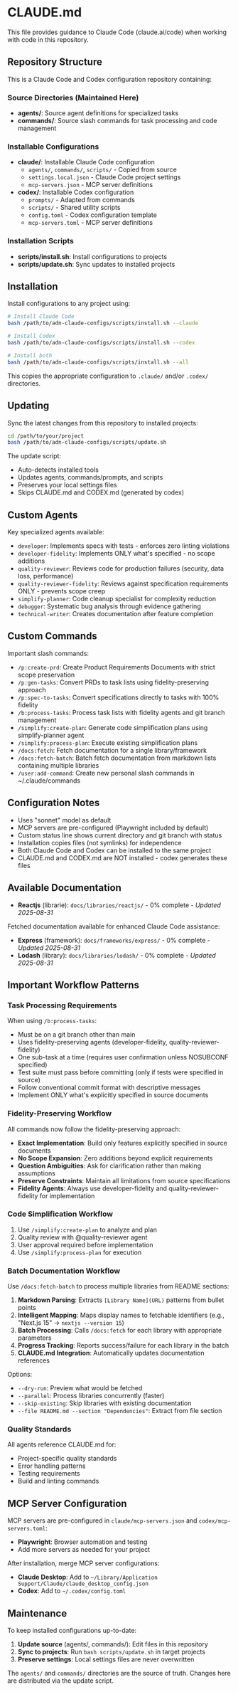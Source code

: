 # CLAUDE.md

This file provides guidance to Claude Code (claude.ai/code) when working with code in this repository.

## Repository Structure

This is a Claude Code and Codex configuration repository containing:

### Source Directories (Maintained Here)
- **agents/**: Source agent definitions for specialized tasks
- **commands/**: Source slash commands for task processing and code management

### Installable Configurations
- **claude/**: Installable Claude Code configuration
  - `agents/`, `commands/`, `scripts/` - Copied from source
  - `settings.local.json` - Claude Code project settings
  - `mcp-servers.json` - MCP server definitions
- **codex/**: Installable Codex configuration
  - `prompts/` - Adapted from commands
  - `scripts/` - Shared utility scripts
  - `config.toml` - Codex configuration template
  - `mcp-servers.toml` - MCP server definitions

### Installation Scripts
- **scripts/install.sh**: Install configurations to projects
- **scripts/update.sh**: Sync updates to installed projects

## Installation

Install configurations to any project using:

```bash
# Install Claude Code
bash /path/to/adn-claude-configs/scripts/install.sh --claude

# Install Codex
bash /path/to/adn-claude-configs/scripts/install.sh --codex

# Install both
bash /path/to/adn-claude-configs/scripts/install.sh --all
```

This copies the appropriate configuration to `.claude/` and/or `.codex/` directories.

## Updating

Sync the latest changes from this repository to installed projects:

```bash
cd /path/to/your/project
bash /path/to/adn-claude-configs/scripts/update.sh
```

The update script:
- Auto-detects installed tools
- Updates agents, commands/prompts, and scripts
- Preserves your local settings files
- Skips CLAUDE.md and CODEX.md (generated by codex)

## Custom Agents

Key specialized agents available:

- `developer`: Implements specs with tests - enforces zero linting violations
- `developer-fidelity`: Implements ONLY what's specified - no scope additions
- `quality-reviewer`: Reviews code for production failures (security, data loss, performance)
- `quality-reviewer-fidelity`: Reviews against specification requirements ONLY - prevents scope creep
- `simplify-planner`: Code cleanup specialist for complexity reduction
- `debugger`: Systematic bug analysis through evidence gathering
- `technical-writer`: Creates documentation after feature completion

## Custom Commands

Important slash commands:

- `/p:create-prd`: Create Product Requirements Documents with strict scope preservation
- `/p:gen-tasks`: Convert PRDs to task lists using fidelity-preserving approach
- `/p:spec-to-tasks`: Convert specifications directly to tasks with 100% fidelity
- `/b:process-tasks`: Process task lists with fidelity agents and git branch management
- `/simplify:create-plan`: Generate code simplification plans using simplify-planner agent
- `/simplify:process-plan`: Execute existing simplification plans
- `/docs:fetch`: Fetch documentation for a single library/framework
- `/docs:fetch-batch`: Batch fetch documentation from markdown lists containing multiple libraries
- `/user:add-command`: Create new personal slash commands in ~/.claude/commands

## Configuration Notes

- Uses "sonnet" model as default
- MCP servers are pre-configured (Playwright included by default)
- Custom status line shows current directory and git branch with status
- Installation copies files (not symlinks) for independence
- Both Claude Code and Codex can be installed to the same project
- CLAUDE.md and CODEX.md are NOT installed - codex generates these files


## Available Documentation
- **Reactjs** (librarie): `docs/libraries/reactjs/` - 0% complete - *Updated 2025-08-31*


Fetched documentation available for enhanced Claude Code assistance:

- **Express** (framework): `docs/frameworks/express/` - 0% complete - *Updated 2025-08-31*
- **Lodash** (library): `docs/libraries/lodash/` - 0% complete - *Updated 2025-08-31*

## Important Workflow Patterns

### Task Processing Requirements

When using `/b:process-tasks`:

- Must be on a git branch other than main
- Uses fidelity-preserving agents (developer-fidelity, quality-reviewer-fidelity)
- One sub-task at a time (requires user confirmation unless NOSUBCONF specified)
- Test suite must pass before committing (only if tests were specified in source)
- Follow conventional commit format with descriptive messages
- Implement ONLY what's explicitly specified in source documents

### Fidelity-Preserving Workflow

All commands now follow the fidelity-preserving approach:

- **Exact Implementation**: Build only features explicitly specified in source documents
- **No Scope Expansion**: Zero additions beyond explicit requirements
- **Question Ambiguities**: Ask for clarification rather than making assumptions
- **Preserve Constraints**: Maintain all limitations from source specifications
- **Fidelity Agents**: Always use developer-fidelity and quality-reviewer-fidelity for implementation

### Code Simplification Workflow

1. Use `/simplify:create-plan` to analyze and plan
2. Quality review with @quality-reviewer agent
3. User approval required before implementation
4. Use `/simplify:process-plan` for execution

### Batch Documentation Workflow

Use `/docs:fetch-batch` to process multiple libraries from README sections:

1. **Markdown Parsing**: Extracts `[Library Name](URL)` patterns from bullet points
2. **Intelligent Mapping**: Maps display names to fetchable identifiers (e.g., "Next.js 15" → `nextjs --version 15`)
3. **Batch Processing**: Calls `/docs:fetch` for each library with appropriate parameters
4. **Progress Tracking**: Reports success/failure for each library in the batch
5. **CLAUDE.md Integration**: Automatically updates documentation references

Options:
- `--dry-run`: Preview what would be fetched
- `--parallel`: Process libraries concurrently (faster)
- `--skip-existing`: Skip libraries with existing documentation
- `--file README.md --section "Dependencies"`: Extract from file section

### Quality Standards

All agents reference CLAUDE.md for:

- Project-specific quality standards
- Error handling patterns
- Testing requirements
- Build and linting commands

## MCP Server Configuration

MCP servers are pre-configured in `claude/mcp-servers.json` and `codex/mcp-servers.toml`:

- **Playwright**: Browser automation and testing
- Add more servers as needed for your project

After installation, merge MCP server configurations:
- **Claude Desktop**: Add to `~/Library/Application Support/Claude/claude_desktop_config.json`
- **Codex**: Add to `~/.codex/config.toml`

## Maintenance

To keep installed configurations up-to-date:

1. **Update source** (agents/, commands/): Edit files in this repository
2. **Sync to projects**: Run `bash scripts/update.sh` in target projects
3. **Preserve settings**: Local settings files are never overwritten

The `agents/` and `commands/` directories are the source of truth. Changes here are distributed via the update script.
